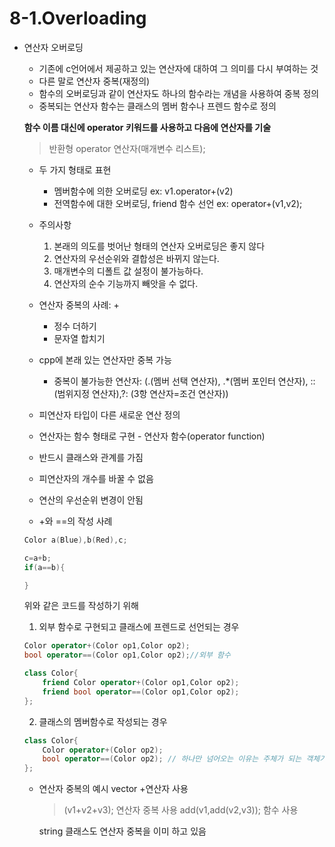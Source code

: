 8-1.Overloading
=================
+ 연산자 오버로딩
    - 기존에 c언어에서 제공하고 있는 연산자에 대하여 그 의미를 다시 부여하는 것
    - 다른 말로 연산자 중복(재정의)
    - 함수의 오버로딩과 같이 연산자도 하나의 함수라는 개념을 사용하여 중복 정의
    - 중복되는 연산자 함수는 클래스의 멤버 함수나 프렌드 함수로 정의

    **함수 이름 대신에 operator 키워드를 사용하고 다음에 연산자를 기술**
    > 반환형 operator 연산자(매개변수 리스트);

    - 두 가지 형태로 표현
        * 멤버함수에 의한 오버로딩 ex: v1.operator+(v2)
        * 전역함수에 대한 오버로딩, friend 함수 선언 ex: operator+(v1,v2);

    - 주의사항
        1. 본래의 의도를 벗어난 형태의 연산자 오버로딩은 좋지 않다
        2. 연산자의 우선순위와 결합성은 바뀌지 않는다.
        3. 매개변수의 디폴트 값 설정이 불가능하다.
        4. 연산자의 순수 기능까지 빼앗을 수 없다.
    
    - 연산자 중복의 사례: +
        * 정수 더하기
        * 문자열 합치기
    - cpp에 본래 있는 연산자만 중복 가능
        * 중복이 불가능한 연산자: (.(멤버 선택 연산자), .*(멤버 포인터 연산자), ::(범위지정 연산자),?: (3항 연산자=조건 연산자))
    

    - 피연산자 타입이 다른 새로운 연산 정의
    - 연산자는 함수 형태로 구현 - 연산자 함수(operator function)
    - 반드시 클래스와 관계를 가짐
    - 피연산자의 개수를 바꿀 수 없음
    - 연산의 우선순위 변경이 안됨
    

    - +와 ==의 작성 사례
    ```cpp
    Color a(Blue),b(Red),c;

    c=a+b;
    if(a==b){

    }
    ```
    위와 같은 코드를 작성하기 위해
    1. 외부 함수로 구현되고 클래스에 프렌드로 선언되는 경우
    ```cpp
    Color operator+(Color op1,Color op2);
    bool operator==(Color op1,Color op2);//외부 함수

    class Color{
        friend Color operator+(Color op1,Color op2);
        friend bool operator==(Color op1,Color op2);
    };
    ```
    2. 클래스의 멤버함수로 작성되는 경우
    ```cpp
    class Color{
        Color operator+(Color op2);
        bool operator==(Color op2); // 하나만 넘어오는 이유는 주체가 되는 객체가 있기 때문에 
    };
    ```

    - 연산자 중복의 예시
        vector +연산자 사용
        > (v1+v2+v3); 연산자 중복 사용
        > add(v1,add(v2,v3)); 함수 사용

        string 클래스도 연산자 중복을 이미 하고 있음
